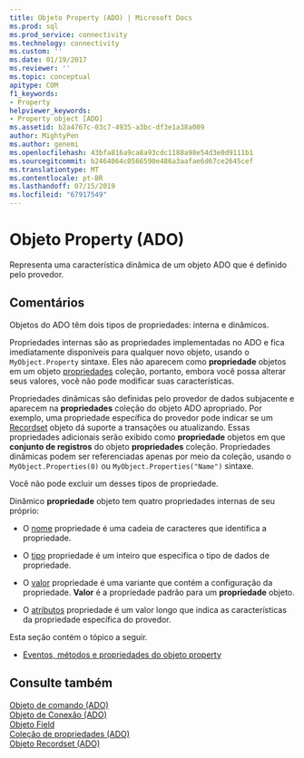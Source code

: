 ```yaml
---
title: Objeto Property (ADO) | Microsoft Docs
ms.prod: sql
ms.prod_service: connectivity
ms.technology: connectivity
ms.custom: ''
ms.date: 01/19/2017
ms.reviewer: ''
ms.topic: conceptual
apitype: COM
f1_keywords:
- Property
helpviewer_keywords:
- Property object [ADO]
ms.assetid: b2a4767c-03c7-4935-a3bc-df3e1a38a009
author: MightyPen
ms.author: genemi
ms.openlocfilehash: 43bfa816a9ca8a93cdc1188a98e54d3e0d9111b1
ms.sourcegitcommit: b2464064c0566590e486a3aafae6d67ce2645cef
ms.translationtype: MT
ms.contentlocale: pt-BR
ms.lasthandoff: 07/15/2019
ms.locfileid: "67917549"
---
```

# <a name="property-object-ado"></a>Objeto Property (ADO)
Representa uma característica dinâmica de um objeto ADO que é definido pelo provedor.  
  
## <a name="remarks"></a>Comentários  
 Objetos do ADO têm dois tipos de propriedades: interna e dinâmicos.  
  
 Propriedades internas são as propriedades implementadas no ADO e fica imediatamente disponíveis para qualquer novo objeto, usando o `MyObject.Property` sintaxe. Eles não aparecem como **propriedade** objetos em um objeto [propriedades](../../../ado/reference/ado-api/properties-collection-ado.md) coleção, portanto, embora você possa alterar seus valores, você não pode modificar suas características.  
  
 Propriedades dinâmicas são definidas pelo provedor de dados subjacente e aparecem na **propriedades** coleção do objeto ADO apropriado. Por exemplo, uma propriedade específica do provedor pode indicar se um [Recordset](../../../ado/reference/ado-api/recordset-object-ado.md) objeto dá suporte a transações ou atualizando. Essas propriedades adicionais serão exibido como **propriedade** objetos em que **conjunto de registros** do objeto **propriedades** coleção. Propriedades dinâmicas podem ser referenciadas apenas por meio da coleção, usando o `MyObject.Properties(0)` ou `MyObject.Properties("Name")` sintaxe.  
  
 Você não pode excluir um desses tipos de propriedade.  
  
 Dinâmico **propriedade** objeto tem quatro propriedades internas de seu próprio:  
  
-   O [nome](../../../ado/reference/ado-api/name-property-ado.md) propriedade é uma cadeia de caracteres que identifica a propriedade.  
  
-   O [tipo](../../../ado/reference/ado-api/type-property-ado.md) propriedade é um inteiro que especifica o tipo de dados de propriedade.  
  
-   O [valor](../../../ado/reference/ado-api/value-property-ado.md) propriedade é uma variante que contém a configuração da propriedade. **Valor** é a propriedade padrão para um **propriedade** objeto.  
  
-   O [atributos](../../../ado/reference/ado-api/attributes-property-ado.md) propriedade é um valor longo que indica as características da propriedade específica do provedor.  
  
 Esta seção contém o tópico a seguir.  
  
-   [Eventos, métodos e propriedades do objeto property](../../../ado/reference/ado-api/property-object-properties-methods-and-events.md)  
  
## <a name="see-also"></a>Consulte também  
 [Objeto de comando (ADO)](../../../ado/reference/ado-api/command-object-ado.md)   
 [Objeto de Conexão (ADO)](../../../ado/reference/ado-api/connection-object-ado.md)   
 [Objeto Field](../../../ado/reference/ado-api/field-object.md)   
 [Coleção de propriedades (ADO)](../../../ado/reference/ado-api/properties-collection-ado.md)   
 [Objeto Recordset (ADO)](../../../ado/reference/ado-api/recordset-object-ado.md)
